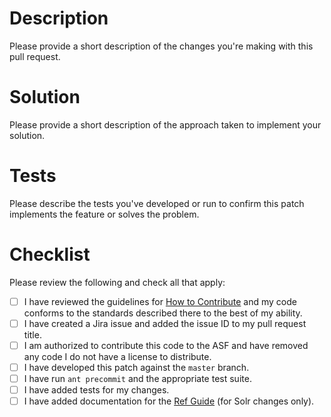 <!--
Before creating a pull request, please file an issue in the ASF Jira system for Lucene or Solr:

* https://issues.apache.org/jira/projects/LUCENE
* https://issues.apache.org/jira/projects/SOLR

You will need to create an account in Jira in order to create an issue.

The title of the PR should reference the Jira issue number in the form:

* LUCENE-####: <short description of problem or changes>
* SOLR-####: <short description of problem or changes>

LUCENE and SOLR must be fully capitalized. A short description helps people scanning pull requests for items they can work on.

Properly referencing the issue in the title ensures that Jira is correctly updated with code review comments and commits. -->


# Description

Please provide a short description of the changes you're making with this pull request.

# Solution

Please provide a short description of the approach taken to implement your solution.

# Tests

Please describe the tests you've developed or run to confirm this patch implements the feature or solves the problem.

# Checklist

Please review the following and check all that apply:

- [ ] I have reviewed the guidelines for [How to Contribute](https://wiki.apache.org/solr/HowToContribute) and my code conforms to the standards described there to the best of my ability.
- [ ] I have created a Jira issue and added the issue ID to my pull request title.
- [ ] I am authorized to contribute this code to the ASF and have removed any code I do not have a license to distribute.
- [ ] I have developed this patch against the `master` branch.
- [ ] I have run `ant precommit` and the appropriate test suite.
- [ ] I have added tests for my changes.
- [ ] I have added documentation for the [Ref Guide](https://github.com/apache/lucene-solr/tree/master/solr/solr-ref-guide) (for Solr changes only).
